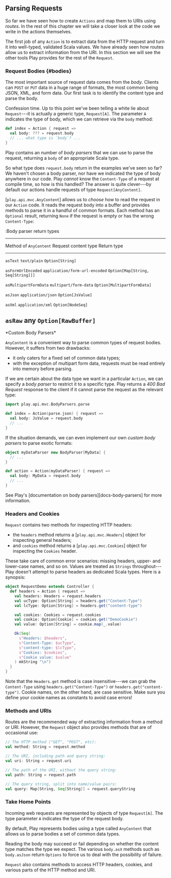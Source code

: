 ## Parsing Requests

So far we have seen how to create `Actions` and map them to URIs using *routes*. In the rest of this chapter we will take a closer look at the code we write in the actions themselves.

The first job of any `Action` is to extract data from the HTTP request and turn it into well-typed, validated Scala values. We have already seen how routes allow us to extract information from the URI. In this section we will see the other tools Play provides for the rest of the `Request`.

### Request Bodies {#bodies}

The most important source of request data comes from the *body*. Clients can `POST` or `PUT` data in a huge range of formats, the most common being JSON, XML, and form data. Our first task is to identify the content type and parse the body.

Confession time. Up to this point we've been telling a white lie about `Request`---it is actually a generic type, `Request[A]`. The parameter `A` indicates the type of body, which we can retrieve via the `body` method:

~~~ scala
def index = Action { request =>
  val body: ??? = request.body
  // ... what type is `body`? ...
}
~~~

Play contains an number of *body parsers* that we can use to parse the request, returning a `body` of an appropriate Scala type.

So what type does `request.body` return in the examples we've seen so far? We haven't chosen a body parser, nor have we indicated the type of body anywhere in our code. Play *cannot* know the `Content-Type` of a request at compile time, so how is this handled? The answer is quite clever---by default our actions handle requests of type `Request[AnyContent]`.

[`play.api.mvc.AnyContent`] allows us to *choose* how to read the request in our `Action` code. It reads the request body into a buffer and provides methods to parse it in a handful of common formats. Each method has an `Optional` result, returning `None` if the request is empty or has the wrong `Content-Type`:

:Body parser return types

----------------------------------------------------------------------------------------------------
Method of `AnyContent`          Request content type            Return type
------------------------------- ------------------------------- ------------------------------------
`asText`                        `text/plain`                    `Option[String]`

`asFormUrlEncoded`              `application/form-url-encoded`  `Option[Map[String, Seq[String]]]`

`asMultipartFormData`           `multipart/form-data`           `Option[MultipartFormData]`

`asJson`                        `application/json`              `Option[JsValue]`

`asXml`                         `application/xml`               `Option[NodeSeq]`

`asRaw`                         any                             `Option[RawBuffer]`
----------------------------------------------------------------------------------------------------

<div class="callout callout-warning">
*Custom Body Parsers*

`AnyContent` is a convenient way to parse common types of request bodies. However, it suffers from two drawbacks:

 - it only caters for a fixed set of common data types;
 - with the exception of multipart form data, requests must be read entirely into memory before parsing.

If we are certain about the data type we want in a particular `Action`, we can specify a *body parser* to restrict it to a specific type. Play returns a *400 Bad Request* response to the client if it cannot parse the request as the relevant type:

~~~ scala
import play.api.mvc.BodyParsers.parse

def index = Action(parse.json) { request =>
  val body: JsValue = request.body
  // ...
}
~~~

If the situation demands, we can even implement our own *custom body parsers* to parse exotic formats:

~~~ scala
object myDataParser new BodyParser[MyData] {
  // ...
}

def action = Action(myDataParser) { request =>
  val body: MyData = request.body
  // ...
}
~~~

See Play's [documentation on body parsers][docs-body-parsers] for more information.
</div>

### Headers and Cookies

`Request` contains two methods for inspecting HTTP headers:

 - the `headers` method returns a [`play.api.mvc.Headers`] object for inspecting general headers;
 - and `cookies` method returns a [`play.api.mvc.Cookies`] object for inspecting the `Cookies` header.

These take care of common error scenarios: missing headers, upper- and lower-case names, and so on. Values are treated as `Strings` throughout---Play doesn't attempt to parse headers as dedicated Scala types. Here is a synopsis:

~~~ scala
object RequestDemo extends Controller {
  def headers = Action { request =>
    val headers: Headers = request.headers
    val ucType: Option[String] = headers.get("Content-Type")
    val lcType: Option[String] = headers.get("content-type")

    val cookies: Cookies = request.cookies
    val cookie: Option[Cookie] = cookies.get("DemoCookie")
    val value: Option[String] = cookie.map(_.value)

    Ok(Seq(
      s"Headers: $headers",
      s"Content-Type: $ucType",
      s"content-type: $lcType",
      s"Cookies: $cookies",
      s"Cookie value: $value"
    ) mkString "\n")
  }
}
~~~

Note that the `Headers.get` method is case insensitive---we can grab the `Content-Type` using `headers.get("Content-Type")` or `headers.get("content-type")`. Cookie names, on the other hand, are case sensitive. Make sure you define your cookie names as constants to avoid case errors!

### Methods and URIs

Routes are the recommended way of extracting information from a method or URI. However, the `Request` object also provides methods that are of occasional use:

~~~ scala
// The HTTP method ("GET", "POST", etc):
val method: String = request.method

// The URI, including path and query string:
val uri: String = request.uri

// The path of the URI, without the query string:
val path: String = request.path

// The query string, split into name/value pairs:
val query: Map[String, Seq[String]] = request.queryString
~~~

### Take Home Points

Incoming web requests are represented by objects of type `Request[A]`. The type parameter `A` indicates the type of the request body.

By default, Play represents bodies using a type called `AnyContent` that allows us to parse bodies a set of common data types.

Reading the body may succeed or fail depending on whether the content type matches the type we expect. The various `body.asX` methods such as `body.asJson` return `Options` to force us to deal with the possibility of failure.

`Request` also contains methods to access HTTP headers, cookies, and various parts of the HTTP method and URI.
